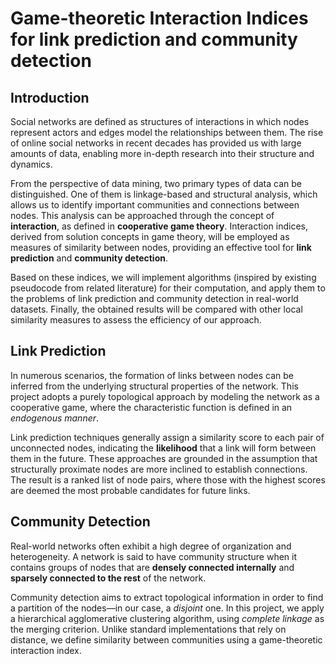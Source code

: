 # Game-theoretic Interaction Indices for link prediction and community detection

## Introduction

Social networks are defined as structures of interactions in which nodes represent actors and
edges model the relationships between them. The rise of online social networks in recent decades
has provided us with large amounts of data, enabling more in-depth research into their structure
and dynamics.

From the perspective of data mining, two primary types of data can be distinguished. One of
them is linkage-based and structural analysis, which allows us to identify important communities
and connections between nodes. This analysis can be approached through the concept of **interaction**,
as defined in **cooperative game theory**. Interaction indices, derived from solution concepts in game
theory, will be employed as measures of similarity between nodes, providing an effective tool for
**link prediction** and **community detection**.

Based on these indices, we will implement algorithms (inspired by existing pseudocode from related literature) for their computation, 
and apply them to the problems of link prediction and community detection in real-world datasets. Finally, the obtained results will be compared with other local
similarity measures to assess the efficiency of our approach.

## Link Prediction
In numerous scenarios, the formation of links between nodes can be inferred from the underlying structural properties of the network.
This project adopts a purely topological approach by modeling the network as a cooperative game, where the characteristic function is defined in an *endogenous manner*.

Link prediction techniques generally assign a similarity score to each pair of unconnected nodes, indicating the **likelihood** that a link will form between them in the future. 
These approaches are grounded in the assumption that structurally proximate nodes are more inclined to establish connections. The result is a ranked list of node pairs, where those with the highest scores are deemed the most probable candidates for future links.

## Community Detection
Real-world networks often exhibit a high degree of organization and heterogeneity. A network is said to have community structure when it contains groups
of nodes that are **densely connected internally** and **sparsely connected to the rest** of the network.

Community detection aims to extract topological information in order to find a partition of the nodes—in our case, a *disjoint* one. In this project,
we apply a hierarchical agglomerative clustering algorithm, using *complete linkage* as the merging criterion. Unlike standard implementations that rely on distance, we define similarity
between communities using a game-theoretic interaction index.






